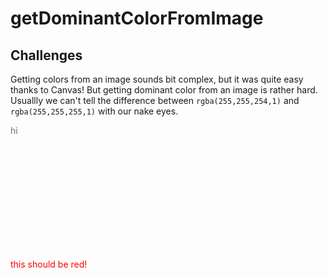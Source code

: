 # getDominantColorFromImage

## Challenges
Getting colors from an image sounds bit complex, but it was quite easy thanks to Canvas! But getting dominant color from an image is rather hard. Usuallly we can't tell the difference between `rgba(255,255,254,1)` and `rgba(255,255,255,1)` with our nake eyes. <div style="height: 200px; width: 200px; color: rgba(111,111,111,1);">hi</div>
<p style= "color: red;">this should be red!

